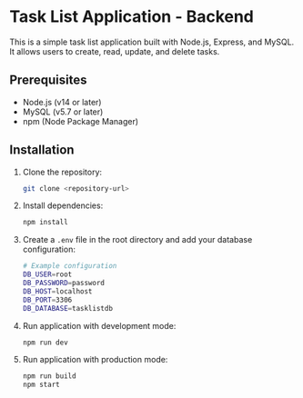 # Task List Application - Backend

This is a simple task list application built with Node.js, Express, and MySQL. It allows users to create, read, update, and delete tasks.

## Prerequisites

- Node.js (v14 or later)
- MySQL (v5.7 or later)
- npm (Node Package Manager)

## Installation

1. Clone the repository:
   ```bash
   git clone <repository-url>
   ```
2. Install dependencies:

   ```bash
   npm install
   ```

3. Create a `.env` file in the root directory and add your database configuration:
   ```bash
   # Example configuration
   DB_USER=root
   DB_PASSWORD=password
   DB_HOST=localhost
   DB_PORT=3306
   DB_DATABASE=tasklistdb
   ```
4. Run application with development mode:
   ```bash
   npm run dev
   ```
5. Run application with production mode:
   ```bash
   npm run build
   npm start
   ```
